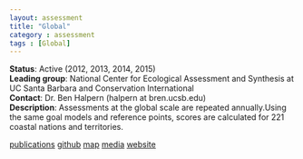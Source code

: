```yaml
---
layout: assessment
title: "Global"
category : assessment
tags : [Global]
---
```


**Status**: Active (2012, 2013, 2014, 2015)  
**Leading group**: National Center for Ecological Assessment and Synthesis at UC Santa Barbara and Conservation International  
**Contact**: Dr. Ben Halpern (halpern at bren.ucsb.edu)  
**Description**: Assessments at the global scale are repeated annually.Using the same goal models and reference points, scores are calculated for 221 coastal nations and territories.

[publications]() <!---link to publication page, anchored to global --->
[github](https://github.com/OHI-Science/ohi-global/releases)
[map](http://ohi-science.nceas.ucsb.edu/ohi-global/)
[media](http://www.oceanhealthindex.org/news/archive)
[website](www.oceanhealthindex.org)
